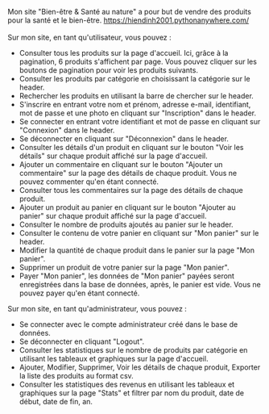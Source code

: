 Mon site "Bien-être & Santé au nature" a pour but de vendre des produits pour la santé et le bien-être. 
https://hiendinh2001.pythonanywhere.com/ <br /> <br />
Sur mon site, en tant qu'utilisateur, vous pouvez :
- Consulter tous les produits sur la page d'accueil. Ici, grâce à la pagination, 6 produits s'affichent par page. Vous pouvez cliquer sur les boutons de pagination pour voir les produits suivants. 
- Consulter les produits par catégorie en choisissant la catégorie sur le header.
- Rechercher les produits en utilisant la barre de chercher sur le header.
- S'inscrire en entrant votre nom et prénom, adresse e-mail, identifiant, mot de passe et une photo en cliquant sur "Inscription" dans le header.
- Se connecter en entrant votre identifiant et mot de passe en cliquant sur "Connexion" dans le header.
- Se déconnecter en cliquant sur "Déconnexion" dans le header.
- Consulter les détails d'un produit en cliquant sur le bouton "Voir les détails" sur chaque produit affiché sur la page d'accueil.
- Ajouter un commentaire en cliquant sur le bouton "Ajouter un commentaire" sur la page des détails de chaque produit. Vous ne pouvez commenter qu'en étant connecté.
- Consulter tous les commentaires sur la page des détails de chaque produit.
- Ajouter un produit au panier en cliquant sur le bouton "Ajouter au panier" sur chaque produit affiché sur la page d'accueil.
- Consulter le nombre de produits ajoutés au panier sur le header.
- Consulter le contenu de votre panier en cliquant sur "Mon panier" sur le header.
- Modifier la quantité de chaque produit dans le panier sur la page "Mon panier".
- Supprimer un produit de votre panier sur la page "Mon panier".
- Payer "Mon panier", les données de "Mon panier" payées seront enregistrées dans la base de données, après, le panier est vide. Vous ne pouvez payer qu'en étant connecté.


Sur mon site, en tant qu'administrateur, vous pouvez : 
- Se connecter avec le compte administrateur créé dans le base de données.
- Se déconnecter en cliquant "Logout".
- Consulter les statistiques sur le nombre de produits par catégorie en utilisant les tableaux et graphiques sur la page d'accueil.
- Ajouter, Modifier, Supprimer, Voir les détails de chaque produit, Exporter la liste des produits au format csv.
- Consulter les statistiques des revenus en utilisant les tableaux et graphiques sur la page "Stats" et filtrer par nom du produit, date de début, date de fin, an.
